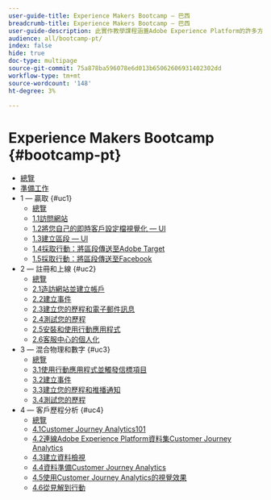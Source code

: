 ```yaml
---
user-guide-title: Experience Makers Bootcamp — 巴西
breadcrumb-title: Experience Makers Bootcamp — 巴西
user-guide-description: 此實作教學課程涵蓋Adobe Experience Platform的許多方面。
audience: all/bootcamp-pt/
index: false
hide: true
doc-type: multipage
source-git-commit: 75a878ba596078e6d013b65062606931402302dd
workflow-type: tm+mt
source-wordcount: '148'
ht-degree: 3%

---
```



# Experience Makers Bootcamp {#bootcamp-pt}

+ [總覽](/help/bootcamp-pt/overview.md)
+ [準備工作](/help/bootcamp-pt/prework.md)
+ 1 — 贏取 {#uc1}
   + [總覽](/help/bootcamp-pt/uc/uc1/uc1.md)
   + [1.1訪問網站](/help/bootcamp-pt/uc/uc1/ex1.md)
   + [1.2將您自己的即時客戶設定檔視覺化 — UI](/help/bootcamp-pt/uc/uc1/ex2.md)
   + [1.3建立區段 — UI](/help/bootcamp-pt/uc/uc1/ex3.md)
   + [1.4採取行動：將區段傳送至Adobe Target](/help/bootcamp-pt/uc/uc1/ex4.md)
   + [1.5採取行動：將區段傳送至Facebook](/help/bootcamp-pt/uc/uc1/ex5.md)
+ 2 — 註冊和上線 {#uc2}
   + [總覽](/help/bootcamp-pt/uc/uc2/uc2.md)
   + [2.1造訪網站並建立帳戶](/help/bootcamp-pt/uc/uc2/ex1.md)
   + [2.2建立事件](/help/bootcamp-pt/uc/uc2/ex2.md)
   + [2.3建立您的歷程和電子郵件訊息](/help/bootcamp-pt/uc/uc2/ex3.md)
   + [2.4測試您的歷程](/help/bootcamp-pt/uc/uc2/ex4.md)
   + [2.5安裝和使用行動應用程式](/help/bootcamp-pt/uc/uc2/ex5.md)
   + [2.6客服中心的個人化](/help/bootcamp-pt/uc/uc2/ex6.md)
+ 3 — 混合物理和數字 {#uc3}
   + [總覽](/help/bootcamp-pt/uc/uc3/uc3.md)
   + [3.1使用行動應用程式並觸發信標項目](/help/bootcamp-pt/uc/uc3/ex1.md)
   + [3.2建立事件](/help/bootcamp-pt/uc/uc3/ex2.md)
   + [3.3建立您的歷程和推播通知](/help/bootcamp-pt/uc/uc3/ex3.md)
   + [3.4測試您的歷程](/help/bootcamp-pt/uc/uc3/ex4.md)
+ 4 — 客戶歷程分析 {#uc4}
   + [總覽](/help/bootcamp-pt/uc/uc4/uc4.md)
   + [4.1Customer Journey Analytics101](/help/bootcamp-pt/uc/uc4/ex1.md)
   + [4.2連線Adobe Experience Platform資料集Customer Journey Analytics](/help/bootcamp-pt/uc/uc4/ex2.md)
   + [4.3建立資料檢視](/help/bootcamp-pt/uc/uc4/ex3.md)
   + [4.4資料準備Customer Journey Analytics](/help/bootcamp-pt/uc/uc4/ex4.md)
   + [4.5使用Customer Journey Analytics的視覺效果](/help/bootcamp-pt/uc/uc4/ex5.md)
   + [4.6從見解到行動](/help/bootcamp-pt/uc/uc4/ex6.md)